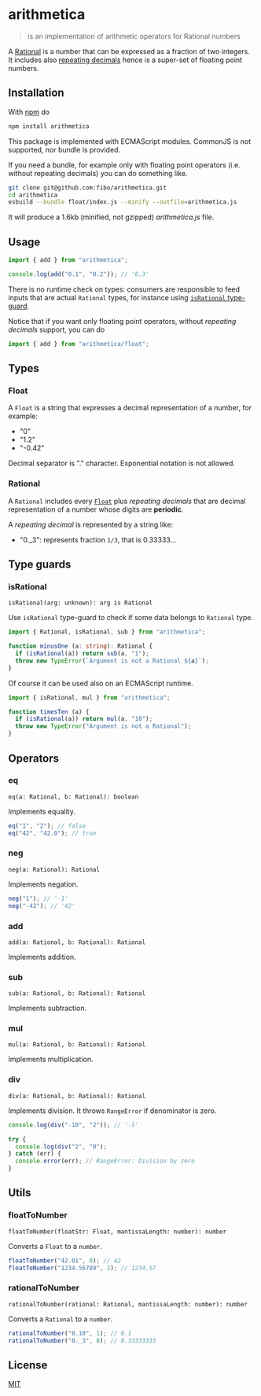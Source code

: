 # arithmetica

> is an implementation of arithmetic operators for Rational numbers

A [Rational](https://en.wikipedia.org/wiki/Rational_number) is a number that can be expressed as a fraction of two integers.
It includes also [repeating decimals](https://en.wikipedia.org/wiki/Repeating_decimal) hence is a super-set of floating point numbers.

## Installation

With [npm](https://www.npmjs.com/) do

```sh
npm install arithmetica
```

This package is implemented with ECMAScript modules. CommonJS is not supported, nor bundle is provided.

If you need a bundle, for example only with floating point operators (i.e. without repeating decimals)
you can do something like.

```sh
git clone git@github.com:fibo/arithmetica.git
cd arithmetica
esbuild --bundle float/index.js --minify --outfile=arithmetica.js
```

It will produce a 1.6kb (minified, not gzipped) _arithmetica.js_ file.

## Usage

```js
import { add } from "arithmetica";

console.log(add("0.1", "0.2")); // '0.3'
```

There is no runtime check on types: consumers are responsible to feed inputs
that are actual `Rational` types, for instance using
[`isRational` type-guard](#isrational).

Notice that if you want only floating point operators, without _repeating decimals_ support, you can do

```js
import { add } from "arithmetica/float";
```

## Types

### Float

A `Float` is a string that expresses a decimal representation of a number, for example:

- "0"
- "1.2"
- "-0.42"

Decimal separator is "." character.
Exponential notation is not allowed.

### Rational

A `Rational` includes every [`Float`](#float) plus *repeating decimals* that are decimal representation of a number whose digits are **periodic**.

A _repeating decimal_ is represented by a string like:

- "0._3": represents fraction `1/3`, that is 0.33333...

## Type guards

### isRational

`isRational(arg: unknown): arg is Rational`

Use `isRational` type-guard to check if some data belongs to `Rational` type.

```ts
import { Rational, isRational, sub } from "arithmetica";

function minusOne (a: string): Rational {
  if (isRational(a)) return sub(a, "1");
  throw new TypeError(`Argument is not a Rational ${a}`);
}
```

Of course it can be used also on an ECMAScript runtime.

```js
import { isRational, mul } from "arithmetica";

function timesTen (a) {
  if (isRational(a)) return mul(a, "10");
  throw new TypeError("Argument is not a Rational");
}
```

## Operators

### eq

`eq(a: Rational, b: Rational): boolean`

Implements equality.

```js
eq("1", "2"); // false
eq("42", "42.0"); // true
```

### neg

`neg(a: Rational): Rational`

Implements negation.

```js
neg("1"); // '-1'
neg("-42"); // '42'
```

### add

`add(a: Rational, b: Rational): Rational`

Implements addition.

### sub

`sub(a: Rational, b: Rational): Rational`

Implements subtraction.

### mul

`mul(a: Rational, b: Rational): Rational`

Implements multiplication.

### div

`div(a: Rational, b: Rational): Rational`

Implements division. It throws `RangeError` if denominator is zero.

```js
console.log(div("-10", "2")); // '-5'

try {
  console.log(div("2", "0");
} catch (err) {
  console.error(err); // RangeError: Division by zero
}
```

## Utils

### floatToNumber

`floatToNumber(floatStr: Float, mantissaLength: number): number`

Converts a `Float` to a `number`.

```js
floatToNumber("42.01", 0); // 42
floatToNumber("1234.56789", 2); // 1234.57
```

### rationalToNumber

`rationalToNumber(rational: Rational, mantissaLength: number): number`

Converts a `Rational` to a `number`.

```js
rationalToNumber("0.10", 1); // 0.1
rationalToNumber("0._3", 8); // 0.33333333
```

## License

[MIT](https://fibo.github.io/mit-license)

